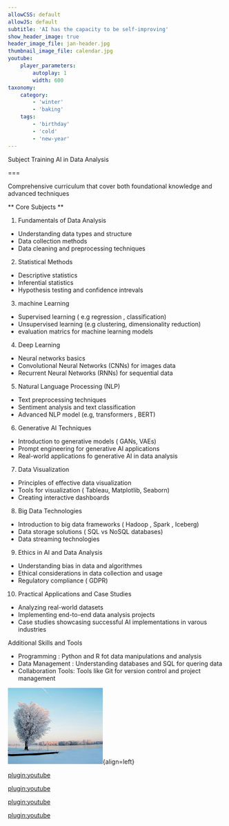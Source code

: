 ```yaml
---
allowCSS: default
allowJS: default
subtitle: 'AI has the capacity to be self-improving'
show_header_image: true
header_image_file: jan-header.jpg
thumbnail_image_file: calendar.jpg
youtube:
    player_parameters:
        autoplay: 1
        width: 600
taxonomy:
    category:
        - 'winter'
        - 'baking'
    tags:
        - 'birthday'
        - 'cold'
        - 'new-year'
---
```


Subject Training AI in Data Analysis

===

Comprehensive curriculum that cover both foundational knowledge and advanced techniques

** Core Subjects **
1. Fundamentals of Data Analysis 
- Understanding data types and structure 
- Data collection methods
- Data cleaning and preprocessing techniques 

2. Statistical Methods 
- Descriptive statistics 
- Inferential statistics 
- Hypothesis testing and confidence intrevals

3. machine Learning 
- Supervised learning ( e.g regression , classification)
- Unsupervised learning (e.g clustering, dimensionality reduction)
- evaluation matrics for machine learning models 

4. Deep Learning 
- Neural networks basics 
- Convolutional Neural Networks (CNNs) for images data
- Recurrent Neural Networks (RNNs) for sequential data

5. Natural Language Processing (NLP)
- Text preprocessing techniques 
- Sentiment analysis and text classification 
- Advanced NLP model (e.g, transformers , BERT)

6. Generative AI Techniques 
- Introduction to generative models ( GANs, VAEs)
- Prompt engineering for generative AI applications 
- Real-world applications fo generative AI in data analysis

7. Data Visualization
- Principles of effective data visualization
- Tools for visualization ( Tableau, Matplotlib, Seaborn)
- Creating interactive dashboards 

8. Big Data Technologies 
- Introduction to big data frameworks ( Hadoop , Spark , Iceberg)
- Data storage solutions ( SQL vs NoSQL databases)
- Data streaming technologies 

9. Ethics in AI and Data Analysis 
- Understanding bias in data and algorithmes 
- Ethical considerations in data collection and usage 
- Regulatory compliance ( GDPR)

10. Practical Applications and Case Studies 
- Analyzing real-world datasets 
- Implementing end-to-end data analysis projects 
- Case studies showcasing successful AI implementations in varous industries

Additional Skills and Tools 
- Programming : Python and R fot data manipulations and analysis 
- Data Management : Understanding databases and SQL for quering data 
- Collaboration Tools: Tools like Git for version control and project management 



![An image of January.](january.jpg){align=left}

[plugin:youtube](https://www.youtube.com/watch?v=wvBzGK72rgU)


[plugin:youtube](https://www.youtube.com/watch?v=7bmhjt1cpRs)

[plugin:youtube](https://www.youtube.com/watch?v=7bmhjt1cpRs&t=2068s)

[plugin:youtube](https://www.youtube.com/watch?v=5UMtpfZt5-0)
